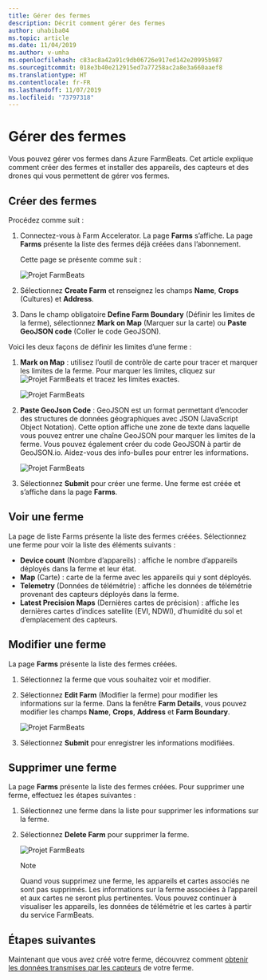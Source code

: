 ```yaml
---
title: Gérer des fermes
description: Décrit comment gérer des fermes
author: uhabiba04
ms.topic: article
ms.date: 11/04/2019
ms.author: v-umha
ms.openlocfilehash: c83ac8a42a91c9db06726e917ed142e20995b987
ms.sourcegitcommit: 018e3b40e212915ed7a77258ac2a8e3a660aaef8
ms.translationtype: HT
ms.contentlocale: fr-FR
ms.lasthandoff: 11/07/2019
ms.locfileid: "73797318"
---
```

# <a name="manage-farms"></a>Gérer des fermes

Vous pouvez gérer vos fermes dans Azure FarmBeats. Cet article explique comment créer des fermes et installer des appareils, des capteurs et des drones qui vous permettent de gérer vos fermes.

## <a name="create-farms"></a>Créer des fermes

Procédez comme suit :

1. Connectez-vous à Farm Accelerator. La page **Farms** s’affiche.
    La page **Farms** présente la liste des fermes déjà créées dans l’abonnement.

    Cette page se présente comme suit :

    ![Projet FarmBeats](./media/create-farms/create-farm-main-page-1.png)


2. Sélectionnez **Create Farm** et renseignez les champs **Name**, **Crops** (Cultures) et **Address**.
3. Dans le champ obligatoire **Define Farm Boundary** (Définir les limites de la ferme), sélectionnez **Mark on Map** (Marquer sur la carte) ou **Paste GeoJSON code** (Coller le code GeoJSON).

Voici les deux façons de définir les limites d’une ferme :

1. **Mark on Map** : utilisez l’outil de contrôle de carte pour tracer et marquer les limites de la ferme. Pour marquer les limites, cliquez sur ![Projet FarmBeats](./media/create-farms/pencil-icon-1.png) et tracez les limites exactes.

    ![Projet FarmBeats](./media/create-farms/create-farm-mark-on-map-1.png)

2. **Paste GeoJson Code** : GeoJSON est un format permettant d’encoder des structures de données géographiques avec JSON (JavaScript Object Notation). Cette option affiche une zone de texte dans laquelle vous pouvez entrer une chaîne GeoJSON pour marquer les limites de la ferme. Vous pouvez également créer du code GeoJSON à partir de GeoJSON.io.
Aidez-vous des info-bulles pour entrer les informations.

    ![Projet FarmBeats](./media/create-farms/create-new-farm-1.png)

4.  Sélectionnez **Submit** pour créer une ferme. Une ferme est créée et s’affiche dans la page **Farms**.

## <a name="view-farm"></a>Voir une ferme

La page de liste Farms présente la liste des fermes créées. Sélectionnez une ferme pour voir la liste des éléments suivants :

 - **Device count** (Nombre d’appareils) : affiche le nombre d’appareils déployés dans la ferme et leur état.
 - **Map** (Carte) : carte de la ferme avec les appareils qui y sont déployés.
 - **Telemetry** (Données de télémétrie) : affiche les données de télémétrie provenant des capteurs déployés dans la ferme.
 - **Latest Precision Maps** (Dernières cartes de précision) : affiche les dernières cartes d’indices satellite (EVI, NDWI), d’humidité du sol et d’emplacement des capteurs.

## <a name="edit-farm"></a>Modifier une ferme

La page **Farms** présente la liste des fermes créées.

1.  Sélectionnez la ferme que vous souhaitez voir et modifier.
2.  Sélectionnez **Edit Farm** (Modifier la ferme) pour modifier les informations sur la ferme. Dans la fenêtre **Farm Details**, vous pouvez modifier les champs **Name**, **Crops**, **Address** et **Farm Boundary**.

    ![Projet FarmBeats](./media/create-farms/edit-farm-1.png)

3. Sélectionnez **Submit** pour enregistrer les informations modifiées.

## <a name="delete-farm"></a>Supprimer une ferme

La page **Farms** présente la liste des fermes créées. Pour supprimer une ferme, effectuez les étapes suivantes :

1.  Sélectionnez une ferme dans la liste pour supprimer les informations sur la ferme.
2.  Sélectionnez **Delete Farm** pour supprimer la ferme.

    ![Projet FarmBeats](./media/create-farms/delete-farm-1.png)

    > [!NOTE]
    > Quand vous supprimez une ferme, les appareils et cartes associés ne sont pas supprimés. Les informations sur la ferme associées à l’appareil et aux cartes ne seront plus pertinentes. Vous pouvez continuer à visualiser les appareils, les données de télémétrie et les cartes à partir du service FarmBeats.


## <a name="next-steps"></a>Étapes suivantes

Maintenant que vous avez créé votre ferme, découvrez comment [obtenir les données transmises par les capteurs](get-sensor-data-from-sensor-partner.md) de votre ferme.
